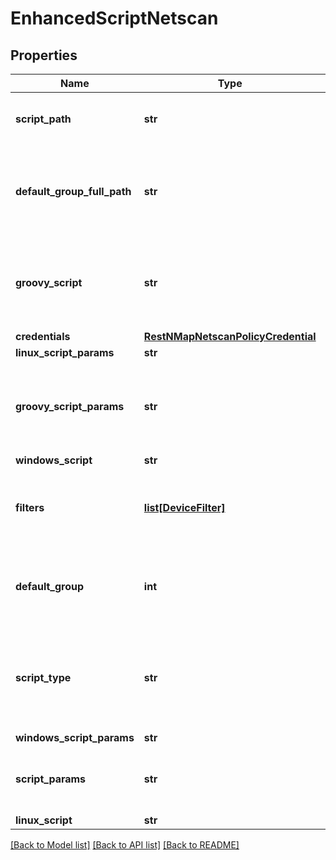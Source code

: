 # EnhancedScriptNetscan

## Properties
Name | Type | Description | Notes
------------ | ------------- | ------------- | -------------
**script_path** | **str** | The script path for an external script | [optional] 
**default_group_full_path** | **str** | The full path of the default group to add discovered devices to | [optional] 
**groovy_script** | **str** | For embedded script scans, the groovy script contents | [optional] 
**credentials** | [**RestNMapNetscanPolicyCredential**](RestNMapNetscanPolicyCredential.md) |  | [optional] 
**linux_script_params** | **str** |  | [optional] 
**groovy_script_params** | **str** | For embedded script scans, the groovy script parameters | [optional] 
**windows_script** | **str** |  | [optional] 
**filters** | [**list[DeviceFilter]**](DeviceFilter.md) | The filter to be applied to filter out the reported devices | [optional] 
**default_group** | **int** | The ID of the default group to add discovered devices to | [optional] 
**script_type** | **str** | For script scans, the type of script. Options are embeded and external | 
**windows_script_params** | **str** |  | [optional] 
**script_params** | **str** | The parameters for an external script | [optional] 
**linux_script** | **str** |  | [optional] 

[[Back to Model list]](../README.md#documentation-for-models) [[Back to API list]](../README.md#documentation-for-api-endpoints) [[Back to README]](../README.md)

